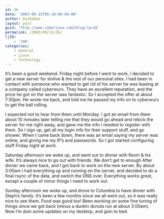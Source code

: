 ```yaml
---
id: 26
date: '2003-09-15T05:10:00-04:00'
author: DizkoDan
layout: post
guid: 'http://www.cyberjunx.com/blog/?p=26'
permalink: /2003/09/15/26/
ljID:
    - '340'
categories:
    - General
    - Linux
    - Technology
---
```


It’s been a good weekend. Friday night before I went to work, I decided to get a new server for stvlive &amp; the rest of our personal sites. I had been in contact with someone who wanted to get rid of his server he was leasing at a company called cyberwurx. They have an excellent reputation, and the price he got on the server was fantastic. So I accepted the offer at about 7:30pm. He wrote me back, and told me he passed my info on to cyberwurx to get the ball rolling.

I expected not to hear from them until Monday. I got an email from them about 10 minutes later telling me that they would go ahead and rekick the server for me right away, and gave me the info I needed to register with them. So I sign up, get all my login info for their support stuff, and go shower. When I came back down, there was an email saying my server was online, and giving me my IP’s and passwords. So I got started configuring stuff Friday night at work.

Saturday afternoon we woke up, and went out to dinner with Kevin &amp; his wife. It’s always nice to go out with friends. We don’t get to enough After dinner we came back, and I got back to work on the new server. By about 3:00am I had everything up and running on the server, and decided to do a final rsync of the data, and switch the DNS over. Everything works great, except a couple of minor things I need to work out.

Sunday afternoon we woke up, and drove to Columbia to have dinner with Steph’s family. It’s been a few months since we all went out, so it was really nice to see them. Food was good too! Been working on some fine tuning of things since we got back (minus a dunkin donuts run at about 3:00am). Now I’m doin some updates on my desktop, and goin to bed.